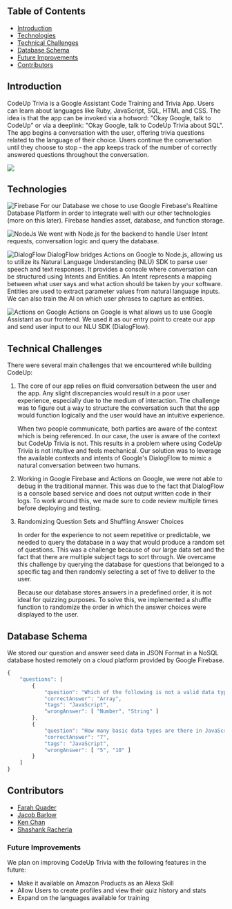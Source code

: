 ## Table of Contents
* [Introduction](#introduction)
* [Technologies](#technologies)
* [Technical Challenges](#technical-challenges)
* [Database Schema](#database-schema)
* [Future Improvements](#future-improvements)
* [Contributors](#contributors)

## Introduction

CodeUp Trivia is a Google Assistant Code Training and Trivia App. Users can learn about languages like Ruby, JavaScript, SQL, HTML and CSS.
The idea is that the app can be invoked via a hotword: "Okay Google, talk to CodeUp" or via a deeplink: "Okay Google, talk to CodeUp Trivia about SQL". The app begins a conversation with the user, offering trivia questions related to the language of their choice. Users continue the conversation until they choose to stop - the app keeps track of the number of correctly answered questions throughout the conversation.

![](https://github.com/jubby2000/code-up/blob/master/assets/readme-images/hero-banner.png)

## Technologies

![Firebase](https://github.com/jubby2000/code-up/blob/master/assets/readme-images/firebase.png)
For our Database we chose to use Google Firebase's Realtime Database Platform in order to integrate well with our other technologies (more on this later). Firebase handles asset, database, and function storage.

![NodeJs](https://github.com/jubby2000/code-up/blob/master/assets/readme-images/nodejs.png)
We went with Node.js for the backend to handle User Intent requests, conversation logic and query the database.

![DialogFlow](https://github.com/jubby2000/code-up/blob/master/assets/readme-images/dialogflow.png)
DialogFlow bridges Actions on Google to Node.js, allowing us to utilize its Natural Language Understanding (NLU) SDK to parse user speech and text responses. It provides a console where conversation can be structured using Intents and Entities. An Intent represents a mapping between what user says and what action should be taken by your software. Entities are used to extract parameter values from natural language inputs. We can also train the AI on which user phrases to capture as entities.

![Actions on Google](https://github.com/jubby2000/code-up/blob/master/assets/readme-images/actions.png)
Actions on Google is what allows us to use Google Assistant as our frontend. We used it as our entry point to create our app and send user input to our NLU SDK (DialogFlow).

## Technical Challenges
There were several main challenges that we encountered while building CodeUp:

1. The core of our app relies on fluid conversation between the user and the app. Any slight discrepancies would result in a poor user experience, especially due to the medium of interaction. The challenge was to figure out a way to structure the conversation such that the app would function logically and the user would have an intuitive experience.

    When two people communicate, both parties are aware of the context which is being referenced. In our case, the user is aware of the context but CodeUp Trivia is not. This results in a problem where using CodeUp Trivia is not intuitive and feels mechanical. Our solution was to leverage the available contexts and intents of Google's DialogFlow to mimic a natural conversation between two humans.

2. Working in Google Firebase and Actions on Google, we were not able to debug in the traditional manner. This was due to the fact that DialogFlow is a console based service and does not output written code in their logs. To work around this, we made sure to code review multiple times before deploying and testing.

3. Randomizing Question Sets and Shuffling Answer Choices

    In order for the experience to not seem repetitive or predictable, we needed to query the database in a way that would produce a random set of questions. This was a challenge because of our large data set and the fact that there are multiple subject tags to sort through. We overcame this challenge by querying the database for questions that belonged to a specific tag and then randomly selecting a set of five to deliver to the user.

    Because our database stores answers in a predefined order, it is not ideal for quizzing purposes. To solve this, we implemented a shuffle function to randomize the order in which the answer choices were displayed to the user.

## Database Schema
We stored our question and answer seed data in JSON Format in a NoSQL database hosted remotely on a cloud platform provided by Google Firebase.
```javascript
{
    "questions": [
        {
            "question": "Which of the following is not a valid data type?",
            "correctAnswer": "Array",
            "tags": "JavaScript",
            "wrongAnswer": [ "Number", "String" ]
        },
        {
            "question": "How many basic data types are there in JavaScript?",
            "correctAnswer": "7",
            "tags": "JavaScript",
            "wrongAnswer": [ "5", "10" ]
        }
    ]
}
```

## Contributors
* [Farah Quader](https://www.github.com/FarahYQ)
* [Jacob Barlow](https://www.github.com/jubby2000)
* [Ken Chan](https://www.github.com/kchansf5)
* [Shashank Racherla](https://www.github.com/srac1777)


### Future Improvements
We plan on improving CodeUp Trivia with the following features in the future:
* Make it available on Amazon Products as an Alexa Skill
* Allow Users to create profiles and view their quiz history and stats
* Expand on the languages available for training
